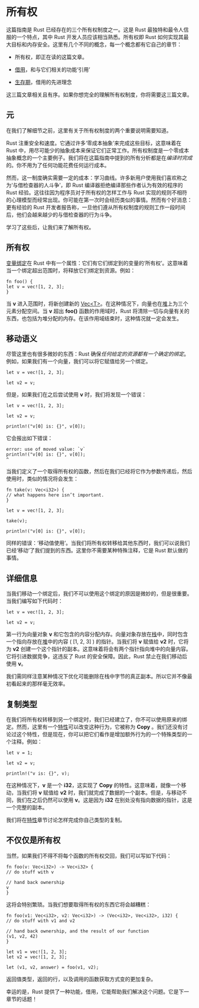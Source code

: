 # 所有权

这篇指南是 Rust 已经存在的三个所有权制度之一。这是 Rust 最独特和最令人信服的一个特点，其中 Rust 开发人员应该相当熟悉。所有权即 Rust 如何实现其最大目标和内存安全。这里有几个不同的概念，每一个概念都有它自己的章节：  

- 所有权，即正在读的这篇文章。  

- [借用](http://doc.rust-lang.org/stable/book/references-and-borrowing.html)，和与它们相关的功能‘引用’  

- [生存期](http://doc.rust-lang.org/stable/book/lifetimes.html)，借用的先进理念 

这三篇文章相关且有序。如果你想完全的理解所有权制度，你将需要这三篇文章。    

## 元
  
在我们了解细节之前，这里有关于所有权制度的两个重要说明需要知道。  

Rust 注重安全和速度。它通过许多‘零成本抽象’来完成这些目标，这意味着在 Rust 中，用尽可能少的抽象成本来保证它们正常工作。所有权制度是一个零成本抽象概念的一个主要例子。我们将在这篇指南中提到的所有分析都是在*编译时完成*的。你不用为了任何功能花费任何运行成本。  

然而，这一制度确实需要一定的成本：学习曲线。许多新用户使用我们喜欢称之为‘与借检查器的人斗争’，即 Rust 编译器拒绝编译那些作者认为有效的程序的 Rust 经验。这往往因为程序员对于所有权的怎样工作与 Rust 实现的规则不相符的心理模型而经常出现。你可能在第一次时会经历类似的事情。然而有个好消息：更有经验的 Rust 开发者报告称，一旦他们遵从所有权制度的规则工作一段时间后，他们会越来越少的与借检查器的行为斗争。  

学习了这些后，让我们来了解所有权。  

## 所有权 

[变量绑定](http://doc.rust-lang.org/stable/book/variable-bindings.html)在 Rust 中有一个属性：它们有它们绑定到的变量的‘所有权’。这意味着当一个绑定超出范围时，将释放它们绑定到资源。例如：  

    fn foo() {
    let v = vec![1, 2, 3];
    }

当 **v** 进入范围时，将新创建新的 [Vec<T\>](http://doc.rust-lang.org/stable/std/vec/struct.Vec.html)。在这种情况下，向量也在[堆](http://doc.rust-lang.org/stable/book/the-stack-and-the-heap.html)上为三个元素分配空间。当 **v** 超出 **foo()**  函数的作用域时，Rust 将清除一切与向量有关的东西，也包括为堆分配的内存。在该作用域结束时，这种情况就一定会发生。  

## 移动语义

尽管这里也有很多微妙的东西：Rust 确保*任何给定的资源都有一个确定的绑定*。例如，如果我们有一个向量，我们可以将它赋值给另一个绑定。  

    let v = vec![1, 2, 3];
    
    let v2 = v;

但是，如果我们在之后尝试使用 **v** 时，我们将发现一个错误：  

    let v = vec![1, 2, 3];
    
    let v2 = v;
    
    println!("v[0] is: {}", v[0]);

它会报出如下错误：
    
    error: use of moved value: `v`
    println!("v[0] is: {}", v[0]);
    ^

当我们定义了一个取得所有权的函数，然后在我们已经将它作为参数传递后，然后使用时，类似的情况将会发生：  

    fn take(v: Vec<i32>) {
    // what happens here isn’t important.
    }
    
    let v = vec![1, 2, 3];
    
    take(v);
    
    println!("v[0] is: {}", v[0]);

同样的错误：‘移动值使用’。当我们将所有权转移给其他东西时，我们可以说我们已经‘移动’了我们提到的东西。这里你不需要某种特殊注释，它是 Rust 默认做的事情。   
 
## 详细信息

当我们移动一个绑定后，我们不可以使用这个绑定的原因是微妙的，但是很重要。当我们编写如下代码时：  

    let v = vec![1, 2, 3];
    
    let v2 = v;

第一行为向量对象 **v** 和它包含的内容分配内存。向量对象存放在[栈](http://doc.rust-lang.org/stable/book/the-stack-and-the-heap.html)中，同时包含一个指向存放在[堆](http://doc.rust-lang.org/stable/book/the-stack-and-the-heap.html)中的内容 ( [1, 2, 3] ) 的指针。当我们将 **v** 赋值给 **v2** 时，它将为 **v2** 创建一个这个指针的副本。这意味着将会有两个指针指向堆中的向量内容。它将引进数据竞争，这违反了 Rust 的安全保障。因此，Rust 禁止在我们移动后使用 **v**。  

我们需同样注意某种情况下优化可能删除在栈中字节的真正副本。所以它并不像最初看起来的那样毫无效率。  

## 复制类型

在我们将所有权转移到另一个绑定时，我们已经建立了，你不可以使用原来的绑定。然而，这里有一个[特性](http://doc.rust-lang.org/stable/book/traits.html)可以改变这种行为，它被称为 **Copy** 。我们还没有讨论过这个特性，但是现在，你可以把它们看作是增加额外行为的一个特殊类型的一个注释。例如：

    let v = 1;
    
    let v2 = v;
    
    println!("v is: {}", v);

在这种情况下，**v** 是一个 **i32**，这实现了 **Copy** 的特性。这意味着，就像一个移动，当我们将 **v** 赋值给 **v2** 时，我们就完成了数据的一个副本。但是，与移动不同，我们在之后仍然可以使用 **v**。这是因为 **i32** 在别处没有指向数据的指针，这是一个完整的副本。  


我们将在[特性](traits.md)章节讨论怎样完成你自己类型的复制。  

## 不仅仅是所有权

当然，如果我们不得不将每个函数的所有权交回，我们可以写如下代码：

    fn foo(v: Vec<i32>) -> Vec<i32> {
    // do stuff with v
    
    // hand back ownership
    v
    }

这将会特别繁琐。当我们想要取得所有权的东西它将会越糟糕：

    fn foo(v1: Vec<i32>, v2: Vec<i32>) -> (Vec<i32>, Vec<i32>, i32) {
    // do stuff with v1 and v2
    
    // hand back ownership, and the result of our function
    (v1, v2, 42)
    }
    
    let v1 = vec![1, 2, 3];
    let v2 = vec![1, 2, 3];
    
    let (v1, v2, answer) = foo(v1, v2);

返回值类型，返回的行，以及调用的函数获取方式变的更加复杂。  

幸运的是，Rust 提供了一种功能，借用，它能帮助我们解决这个问题。它是下一章节的话题！
